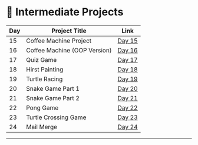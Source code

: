 # 📅 Intermediate Projects

| Day | Project Title                   | Link                      |
|-----|---------------------------------|---------------------------|
| 15  | Coffee Machine Project          | [Day 15](d15/README.md)   |
| 16  | Coffee Machine (OOP Version)    | [Day 16](d16/README.md)   |
| 17  | Quiz Game                       | [Day 17](d17/README.md)   |
| 18  | Hirst Painting                  | [Day 18](d18/README.md)   |
| 19  | Turtle Racing                   | [Day 19](d19/README.md)   |
| 20  | Snake Game Part 1               | [Day 20](d20/README.md)   |
| 21  | Snake Game Part 2               | [Day 21](d21/README.md)   |
| 22  | Pong Game                       | [Day 22](d22/README.md)   |
| 23  | Turtle Crossing Game            | [Day 23](d23/README.md)   |
| 24  | Mail Merge                      | [Day 24](d24/README.md)   |





---